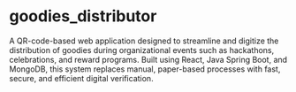 # goodies_distributor
A QR-code-based web application designed to streamline and digitize the distribution of goodies during organizational events such as hackathons, celebrations, and reward programs. Built using React, Java Spring Boot, and MongoDB, this system replaces manual, paper-based processes with fast, secure, and efficient digital verification.
